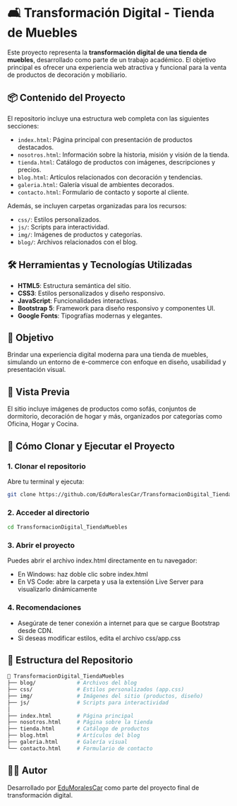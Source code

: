 # 🛋️ Transformación Digital - Tienda de Muebles

Este proyecto representa la **transformación digital de una tienda de muebles**, desarrollado como parte de un trabajo académico. El objetivo principal es ofrecer una experiencia web atractiva y funcional para la venta de productos de decoración y mobiliario.

## 📦 Contenido del Proyecto

El repositorio incluye una estructura web completa con las siguientes secciones:

- `index.html`: Página principal con presentación de productos destacados.
- `nosotros.html`: Información sobre la historia, misión y visión de la tienda.
- `tienda.html`: Catálogo de productos con imágenes, descripciones y precios.
- `blog.html`: Artículos relacionados con decoración y tendencias.
- `galeria.html`: Galería visual de ambientes decorados.
- `contacto.html`: Formulario de contacto y soporte al cliente.

Además, se incluyen carpetas organizadas para los recursos:

- `css/`: Estilos personalizados.
- `js/`: Scripts para interactividad.
- `img/`: Imágenes de productos y categorías.
- `blog/`: Archivos relacionados con el blog.

## 🛠️ Herramientas y Tecnologías Utilizadas

- **HTML5**: Estructura semántica del sitio.
- **CSS3**: Estilos personalizados y diseño responsivo.
- **JavaScript**: Funcionalidades interactivas.
- **Bootstrap 5**: Framework para diseño responsivo y componentes UI.
- **Google Fonts**: Tipografías modernas y elegantes.

## 🎯 Objetivo

Brindar una experiencia digital moderna para una tienda de muebles, simulando un entorno de e-commerce con enfoque en diseño, usabilidad y presentación visual.

## 📸 Vista Previa

El sitio incluye imágenes de productos como sofás, conjuntos de dormitorio, decoración de hogar y más, organizados por categorías como Oficina, Hogar y Cocina.

## 🚀 Cómo Clonar y Ejecutar el Proyecto

### 1. Clonar el repositorio

Abre tu terminal y ejecuta:

```bash
git clone https://github.com/EduMoralesCar/TransformacionDigital_TiendaMuebles.git
```
### 2. Acceder al directorio
```bash
cd TransformacionDigital_TiendaMuebles
```
### 3. Abrir el proyecto
Puedes abrir el archivo index.html directamente en tu navegador:
- En Windows: haz doble clic sobre index.html
- En VS Code: abre la carpeta y usa la extensión Live Server para visualizarlo dinámicamente

### 4. Recomendaciones
- Asegúrate de tener conexión a internet para que se cargue Bootstrap desde CDN.
- Si deseas modificar estilos, edita el archivo css/app.css

## 📁 Estructura del Repositorio
```bash
📁 TransformacionDigital_TiendaMuebles
├── blog/             # Archivos del blog
├── css/              # Estilos personalizados (app.css)
├── img/              # Imágenes del sitio (productos, diseño)
├── js/               # Scripts para interactividad
│
├── index.html        # Página principal
├── nosotros.html     # Página sobre la tienda
├── tienda.html       # Catálogo de productos
├── blog.html         # Artículos del blog
├── galeria.html      # Galería visual
└── contacto.html     # Formulario de contacto
```
## 👨‍💻 Autor

Desarrollado por [EduMoralesCar](https://github.com/EduMoralesCar) como parte del proyecto final de transformación digital.
